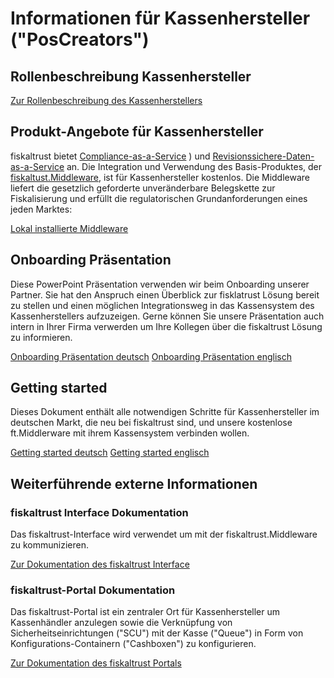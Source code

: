 # Informationen für Kassenhersteller ("PosCreators")

## Rollenbeschreibung Kassenhersteller

[Zur Rollenbeschreibung des Kassenherstellers](../glossar/README.md#kassenhersteller-poscreator)

## Produkt-Angebote für Kassenhersteller

fiskaltrust bietet [Compliance-as-a-Service](../product-service-description/README.md) ) und [Revisionssichere-Daten-as-a-Service](../product-service-description/README.md) an. Die Integration und Verwendung des Basis-Produktes, der [fiskaltust.Middleware](../product-service-description/compliance-as-a-service/produkte/4445-0003-lokal-installierte-middleware.md), ist für Kassenhersteller kostenlos. Die Middleware liefert die gesetzlich geforderte unveränderbare Belegskette zur Fiskalisierung und erfüllt die regulatorischen Grundanforderungen eines jeden Marktes:

[Lokal installierte Middleware](../product-service-description/compliance-as-a-service/produkte/4445-0003-lokal-installierte-middleware.md) 

## Onboarding Präsentation

Diese PowerPoint Präsentation verwenden wir beim Onboarding unserer Partner. Sie hat den Anspruch einen Überblick zur fisklatrust Lösung bereit zu stellen und einen möglichen Integrationsweg in das Kassensystem des Kassenherstellers aufzuzeigen. Gerne können Sie unsere Präsentation auch intern in Ihrer Firma verwerden um Ihre Kollegen über die fiskaltrust Lösung zu informieren.

[Onboarding Präsentation deutsch](presentation/onboarding_de.pptx)
[Onboarding Präsentation englisch](presentation/onboarding_en.pptx) 

## Getting started

Dieses Dokument enthält alle notwendigen Schritte für Kassenhersteller im deutschen Markt, die neu bei fiskaltrust sind, und unsere kostenlose ft.Middlerware mit ihrem Kassensystem verbinden wollen. 

[Getting started deutsch](getting-started.md) 
[Getting started englisch](getting-started-en.md) 

## Weiterführende externe Informationen

### fiskaltrust Interface Dokumentation

Das fiskaltrust-Interface wird verwendet um mit der fiskaltrust.Middleware zu kommunizieren. 

[Zur Dokumentation des fiskaltrust Interface](https://github.com/fiskaltrust/interface-doc)

### fiskaltrust-Portal Dokumentation

Das fiskaltrust-Portal ist ein zentraler Ort für Kassenhersteller um Kassenhändler anzulegen sowie die Verknüpfung von Sicherheitseinrichtungen ("SCU") mit der Kasse ("Queue") in Form von Konfigurations-Containern ("Cashboxen") zu konfigurieren. 

[Zur Dokumentation des fiskaltrust Portals](https://github.com/fiskaltrust/portal-manual-doc)
